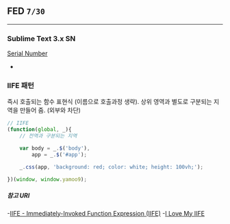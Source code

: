 ## FED `7/30`

---

### Sublime Text 3.x SN
[Serial Number](http://me2.do/xwi6d2vs)

-

### IIFE 패턴

즉시 호출되는 함수 표현식 (이름으로 호출과정 생략).
상위 영역과 별도로 구분되는 지역을 만들어 줌. (외부와 차단)

```js
// IIFE
(function(global, _){
	// 전역과 구분되는 지역

	var body = _.$('body'),
		app = _.$('#app');

	_.css(app, 'background: red; color: white; height: 100vh;');

})(window, window.yamoo9);
```

##### 참고 URI
-[IIFE - Immediately-Invoked Function Expression (IIFE)](http://benalman.com/news/2010/11/immediately-invoked-function-expression/)
-[I Love My IIFE](http://gregfranko.com/blog/i-love-my-iife/)